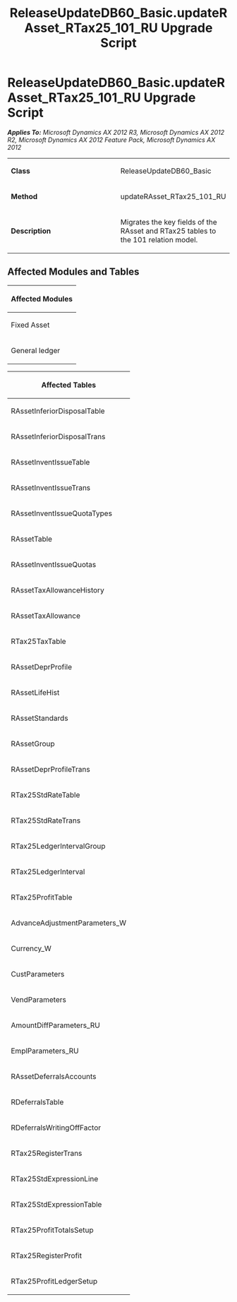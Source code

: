 ﻿---
title: ReleaseUpdateDB60_Basic.updateRAsset_RTax25_101_RU Upgrade Script
TOCTitle: ReleaseUpdateDB60_Basic.updateRAsset_RTax25_101_RU Upgrade Script
ms:assetid: 614ffe61-041e-9063-9228-f9eac8df4c39
ms:mtpsurl: https://msdn.microsoft.com/en-us/library/JJ719096(v=AX.60)
ms:contentKeyID: 49708636
ms.date: 05/18/2015
mtps_version: v=AX.60
---

# ReleaseUpdateDB60\_Basic.updateRAsset\_RTax25\_101\_RU Upgrade Script 


_**Applies To:** Microsoft Dynamics AX 2012 R3, Microsoft Dynamics AX 2012 R2, Microsoft Dynamics AX 2012 Feature Pack, Microsoft Dynamics AX 2012_

<table>
<colgroup>
<col style="width: 50%" />
<col style="width: 50%" />
</colgroup>
<tbody>
<tr class="odd">
<td><p><strong>Class</strong></p></td>
<td><p>ReleaseUpdateDB60_Basic</p></td>
</tr>
<tr class="even">
<td><p><strong>Method</strong></p></td>
<td><p>updateRAsset_RTax25_101_RU</p></td>
</tr>
<tr class="odd">
<td><p><strong>Description</strong></p></td>
<td><p>Migrates the key fields of the RAsset and RTax25 tables to the 101 relation model.</p></td>
</tr>
</tbody>
</table>


## Affected Modules and Tables

<table>
<colgroup>
<col style="width: 100%" />
</colgroup>
<thead>
<tr class="header">
<th><p>Affected Modules</p></th>
</tr>
</thead>
<tbody>
<tr class="odd">
<td><p>Fixed Asset</p></td>
</tr>
<tr class="even">
<td><p>General ledger</p></td>
</tr>
</tbody>
</table>


<table>
<colgroup>
<col style="width: 100%" />
</colgroup>
<thead>
<tr class="header">
<th><p>Affected Tables</p></th>
</tr>
</thead>
<tbody>
<tr class="odd">
<td><p>RAssetInferiorDisposalTable</p></td>
</tr>
<tr class="even">
<td><p>RAssetInferiorDisposalTrans</p></td>
</tr>
<tr class="odd">
<td><p>RAssetInventIssueTable</p></td>
</tr>
<tr class="even">
<td><p>RAssetInventIssueTrans</p></td>
</tr>
<tr class="odd">
<td><p>RAssetInventIssueQuotaTypes</p></td>
</tr>
<tr class="even">
<td><p>RAssetTable</p></td>
</tr>
<tr class="odd">
<td><p>RAssetInventIssueQuotas</p></td>
</tr>
<tr class="even">
<td><p>RAssetTaxAllowanceHistory</p></td>
</tr>
<tr class="odd">
<td><p>RAssetTaxAllowance</p></td>
</tr>
<tr class="even">
<td><p>RTax25TaxTable</p></td>
</tr>
<tr class="odd">
<td><p>RAssetDeprProfile</p></td>
</tr>
<tr class="even">
<td><p>RAssetLifeHist</p></td>
</tr>
<tr class="odd">
<td><p>RAssetStandards</p></td>
</tr>
<tr class="even">
<td><p>RAssetGroup</p></td>
</tr>
<tr class="odd">
<td><p>RAssetDeprProfileTrans</p></td>
</tr>
<tr class="even">
<td><p>RTax25StdRateTable</p></td>
</tr>
<tr class="odd">
<td><p>RTax25StdRateTrans</p></td>
</tr>
<tr class="even">
<td><p>RTax25LedgerIntervalGroup</p></td>
</tr>
<tr class="odd">
<td><p>RTax25LedgerInterval</p></td>
</tr>
<tr class="even">
<td><p>RTax25ProfitTable</p></td>
</tr>
<tr class="odd">
<td><p>AdvanceAdjustmentParameters_W</p></td>
</tr>
<tr class="even">
<td><p>Currency_W</p></td>
</tr>
<tr class="odd">
<td><p>CustParameters</p></td>
</tr>
<tr class="even">
<td><p>VendParameters</p></td>
</tr>
<tr class="odd">
<td><p>AmountDiffParameters_RU</p></td>
</tr>
<tr class="even">
<td><p>EmplParameters_RU</p></td>
</tr>
<tr class="odd">
<td><p>RAssetDeferralsAccounts</p></td>
</tr>
<tr class="even">
<td><p>RDeferralsTable</p></td>
</tr>
<tr class="odd">
<td><p>RDeferralsWritingOffFactor</p></td>
</tr>
<tr class="even">
<td><p>RTax25RegisterTrans</p></td>
</tr>
<tr class="odd">
<td><p>RTax25StdExpressionLine</p></td>
</tr>
<tr class="even">
<td><p>RTax25StdExpressionTable</p></td>
</tr>
<tr class="odd">
<td><p>RTax25ProfitTotalsSetup</p></td>
</tr>
<tr class="even">
<td><p>RTax25RegisterProfit</p></td>
</tr>
<tr class="odd">
<td><p>RTax25ProfitLedgerSetup</p></td>
</tr>
</tbody>
</table>

  


